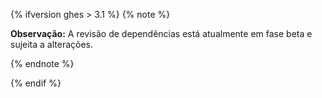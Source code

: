 {% ifversion ghes > 3.1 %}
{% note %}

**Observação:** A revisão de dependências está atualmente em fase beta e sujeita a alterações.

{% endnote %}

{% endif %}